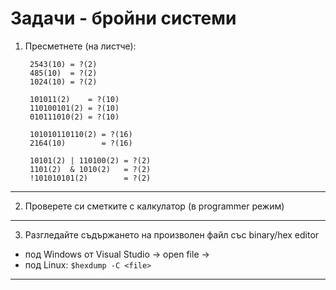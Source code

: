 # **Задачи - бройни системи**

1. Пресметнете (на листче):

   ```
    2543(10) = ?(2)
    485(10)  = ?(2)
    1024(10) = ?(2)

    101011(2)    = ?(10)
    110100101(2) = ?(10)
    010111010(2) = ?(10)

    101010110110(2) = ?(16)
    2164(10)        = ?(16)

    10101(2) | 110100(2) = ?(2)
    1101(2)  & 1010(2)   = ?(2)
    !101010101(2)        = ?(2)
   ```
---
2. Проверете си сметките с калкулатор (в programmer режим)
---
3. Разгледайте съдържането на произволен файл със
binary/hex editor
  - под Windows от Visual Studio -> open file ->
  - под Linux: `$hexdump -C <file>`
---
